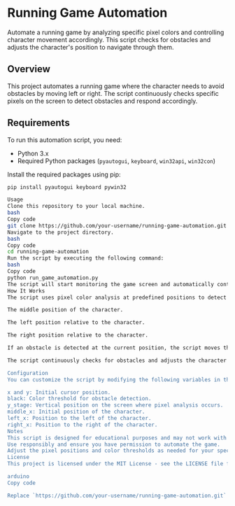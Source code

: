 # Running Game Automation

Automate a running game by analyzing specific pixel colors and controlling character movement accordingly. This script checks for obstacles and adjusts the character's position to navigate through them.

## Overview

This project automates a running game where the character needs to avoid obstacles by moving left or right. The script continuously checks specific pixels on the screen to detect obstacles and respond accordingly.

## Requirements

To run this automation script, you need:

- Python 3.x
- Required Python packages (`pyautogui`, `keyboard`, `win32api`, `win32con`)

Install the required packages using pip:

```bash
pip install pyautogui keyboard pywin32

Usage
Clone this repository to your local machine.
bash
Copy code
git clone https://github.com/your-username/running-game-automation.git
Navigate to the project directory.
bash
Copy code
cd running-game-automation
Run the script by executing the following command:
bash
Copy code
python run_game_automation.py
The script will start monitoring the game screen and automatically control character movement to avoid obstacles.
How It Works
The script uses pixel color analysis at predefined positions to detect obstacles:

The middle position of the character.

The left position relative to the character.

The right position relative to the character.

If an obstacle is detected at the current position, the script moves the character to the opposite side (left to right, or right to left).

The script continuously checks for obstacles and adjusts the character's position accordingly.

Configuration
You can customize the script by modifying the following variables in the script:

x and y: Initial cursor position.
black: Color threshold for obstacle detection.
y_stage: Vertical position on the screen where pixel analysis occurs.
middle_x: Initial position of the character.
left_x: Position to the left of the character.
right_x: Position to the right of the character.
Notes
This script is designed for educational purposes and may not work with all games.
Use responsibly and ensure you have permission to automate the game.
Adjust the pixel positions and color thresholds as needed for your specific game.
License
This project is licensed under the MIT License - see the LICENSE file for details.

arduino
Copy code

Replace `https://github.com/your-username/running-game-automation.git` with the act

